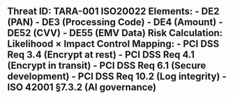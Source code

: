 ## Threat ID: TARA-001  **ISO20022 Elements**:   - DE2 (PAN)   - DE3 (Processing Code)   - DE4 (Amount)   - DE52 (CVV)   - DE55 (EMV Data)  **Risk Calculation**: Likelihood × Impact  **Control Mapping**:   - PCI DSS Req 3.4 (Encrypt at rest)   - PCI DSS Req 4.1 (Encrypt in transit)   - PCI DSS Req 6.1 (Secure development)   - PCI DSS Req 10.2 (Log integrity)   - ISO 42001 §7.3.2 (AI governance)
